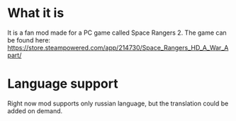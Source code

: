 # What it is

It is a fan mod made for a PC game called Space Rangers 2. The game can be found here:
https://store.steampowered.com/app/214730/Space_Rangers_HD_A_War_Apart/

# Language support

Right now mod supports only russian language, but the translation could be added on demand.
